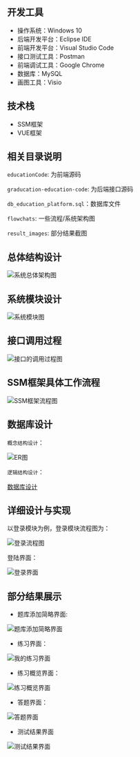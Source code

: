 ## 开发工具
* 操作系统：Windows 10
* 后端开发平台：Eclipse IDE
* 前端开发平台：Visual Studio Code
* 接口测试工具：Postman
* 前端调试工具：Google Chrome
* 数据库：MySQL 
* 画图工具：Visio

## 技术栈

* SSM框架
* VUE框架

## 相关目录说明

`educationCode`: 为前端源码

`graducation-education-code`: 为后端接口源码

`db_education_platform.sql`：数据库文件

`flowchats`: 一些流程/系统架构图

`result_images`: 部分结果截图

## 总体结构设计

![系统总体架构图](./flowchats/系统总体架构图.png)

## 系统模块设计

![系统模块图](./flowchats/系统模块图.png)

## 接口调用过程

![接口的调用过程图](./flowchats/接口调用过程.png)

## SSM框架具体工作流程

![SSM框架流程图](./flowchats/SSM框架流程图.png)

## 数据库设计

`概念结构设计`：

![ER图](./flowchats/ER图.png)

`逻辑结构设计`：

[数据库设计](./数据库设计.docx)

## 详细设计与实现

以登录模块为例，登录模块流程图为：

![登录流程图](./flowchats/登录流程图.png)

登陆界面：

![登录界面](./result_images/登录界面.PNG)

## 部分结果展示

* 题库添加简略界面:

![题库添加简略界面](./result_images/题库管理界面.PNG)

* 练习界面：

![我的练习界面](./result_images/练习界面.PNG)

* 练习概览界面：

![练习概览界面](./result_images/练习详情界面.PNG)

* 答题界面：

![答题界面](./result_images/答题界面图.PNG)

* 测试结果界面

![测试结果界面](./result_images/练习结果页面.PNG)
